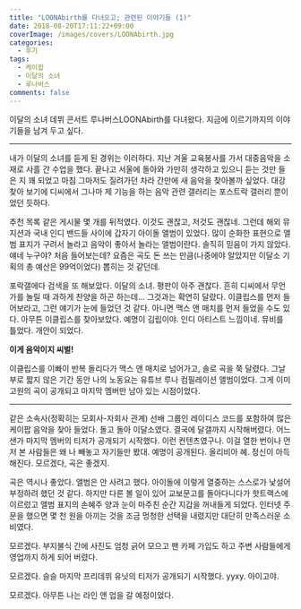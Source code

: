 ```yaml
---
title: "LOONAbirth를 다녀오고; 관련된 이야기들 (1)"
date: 2018-08-20T17:11:22+09:00
coverImage: /images/covers/LOONAbirth.jpg
categories:
  - 후기
tags:
  - 케이팝
  - 이달의 소녀
  - 루나버스
comments: false
---
```


 이달의 소녀 데뷔 콘서트 루나버스<span class="ruby">LOONAbirth</span>를 다녀왔다. 지금에 이르기까지의 이야기들을 남겨 두고 싶다.

***

 내가 이달의 소녀를 듣게 된 경위는 이러하다. 지난 겨울 교육봉사를 가서 대중음악을 소재로 사흘 간 수업을 했다. 끝나고 서울에 돌아와 가만히 생각하고 있으니 듣는 것만 들은 지 꽤 되었고 마침 그마저도 질려가던 차라 간만에 새 음악을 찾아볼까 싶었다. 대강 찾아 보기에 디씨에서 그나마 제 기능을 하는 음악 관련 갤러리는 포스트락 갤러리 뿐이었던 듯하다.
 
 추천 목록 같은 게시물 몇 개를 뒤적였다. 이것도 괜찮고, 저것도 괜찮네. 그런데 해외 뮤지션과 국내 인디 밴드들 사이에 갑자기 아이돌 앨범이 있었다. 많이 순화한 표현으로 앨범 표지가 구려서 놀라고 음악이 좋아서 놀라는 앨범이란다. 솔직히 믿음이 가지 않았다. 얘네 누구야? 처음 들어보는데? 요즘은 곡도 돈 쓰는 만큼(나중에야 알았지만 이달소 기획의 총 예산은 99억이었다) 뽑히는 것 같던데.

 포락갤에다 검색을 또 해보았다. 이달의 소녀. 평판이 아주 괜찮다. 흔히 디씨에서 무언가를 놀릴 때 과하게 찬양을 하곤 하는데... 그것과는 확연히 달랐다. 이클립스를 먼저 들어보라고, 그런 얘기가 눈에 들었던 것 같다. 아니면 맥스 앤 매치를 먼저 들었을 수도 있다. 아무튼 이클립스를 찾아보았다. 예명이 김립이야. 인디 아티스트 느낌이네. 뮤비를 틀었다. 개안이 되었다.
 
 **이게 음악이지 씨벌!**

 이클립스를 이빠이 반복 돌리다가 맥스 앤 매치로 넘어가고, 솔로 곡을 쭉 달렸다. 그날 부로 짧지 않은 기간 동안 나의 노동요는 유튜브 루나 컴필레이션 앨범이었다. 그게 이미 고원의 곡이 공개되고 마지막 멤버만 남아 있는 시점이었다.

***

 같은 소속사(정확히는 모회사-자회사 관계) 선배 그룹인 레이디스 코드를 포함하여 많은 케이팝 음악을 찾아 들었다. 돌고 돌아 이달소였다. 결국에 달갤까지 시작해버렸다. 어느 샌가 마지막 멤버의 티저가 공개되기 시작했다. 이런 컨텐츠였구나. 이걸 열한 번이나 먼저 본 사람들은 왜 나 빼놓고 자기들만 봤대. 예명이 공개된다. 올리비아 혜. 정신이 아득해진다. 모르겠다, 곡은 좋겠지.

 곡은 역시나 좋았다. 앨범은 안 사려고 했다. 아이돌에 이렇게 열중하는 스스로가 낯설어 부정하려 했던 것 같다. 하지만 다른 볼 일이 있어 교보문고를 돌아다니다가 핫트랙스에 이르렀고 앨범 표지의 손혜주 양과 눈이 마주친 순간 지갑을 꺼내들게 되었다. 인터넷 주문을 했으면 몇 천 원을 아끼는 것을 조금 멍청한 선택을 내렸지만 대단히 만족스러운 소비였다.

 모르겠다. 부지불식 간에 사진도 엄청 긁어 모으고 팬 카페 가입도 하고 주변 사람들에게 영업까지 하게 되어 버렸다.

 모르겠다. 슬슬 마지막 프리데뷔 유닛의 티저가 공개되기 시작했다. yyxy. 아이고야.

 모르겠다. 아무튼 나는 라인 앤 업을 갈 예정이었다.
